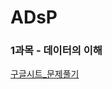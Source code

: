 # ADsP 


### 1과목 - 데이터의 이해 
[구글시트_문제풀기](https://docs.google.com/spreadsheets/d/1Y31pHKFIf1G1GWSAUd52KQ-R-8eoUlIVhD7wQOy-Puk/edit#gid=0)
